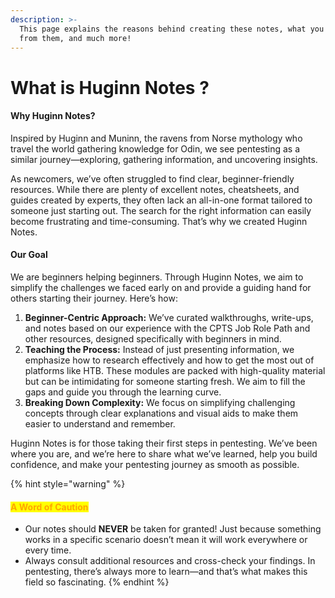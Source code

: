 ```yaml
---
description: >-
  This page explains the reasons behind creating these notes, what you can gain
  from them, and much more!
---
```


# What is Huginn Notes ?

#### Why Huginn Notes?

Inspired by Huginn and Muninn, the ravens from Norse mythology who travel the world gathering knowledge for Odin, we see pentesting as a similar journey—exploring, gathering information, and uncovering insights.

As newcomers, we’ve often struggled to find clear, beginner-friendly resources. While there are plenty of excellent notes, cheatsheets, and guides created by experts, they often lack an all-in-one format tailored to someone just starting out. The search for the right information can easily become frustrating and time-consuming. That’s why we created Huginn Notes.

#### Our Goal

We are beginners helping beginners. Through Huginn Notes, we aim to simplify the challenges we faced early on and provide a guiding hand for others starting their journey. Here’s how:

1. **Beginner-Centric Approach:** We’ve curated walkthroughs, write-ups, and notes based on our experience with the CPTS Job Role Path and other resources, designed specifically with beginners in mind.
2. **Teaching the Process:** Instead of just presenting information, we emphasize how to research effectively and how to get the most out of platforms like HTB. These modules are packed with high-quality material but can be intimidating for someone starting fresh. We aim to fill the gaps and guide you through the learning curve.
3. **Breaking Down Complexity:** We focus on simplifying challenging concepts through clear explanations and visual aids to make them easier to understand and remember.

Huginn Notes is for those taking their first steps in pentesting. We’ve been where you are, and we’re here to share what we’ve learned, help you build confidence, and make your pentesting journey as smooth as possible.

{% hint style="warning" %}
#### <mark style="color:orange;">A Word of Caution</mark>

* Our notes should **NEVER** be taken for granted! Just because something works in a specific scenario doesn’t mean it will work everywhere or every time.
* Always consult additional resources and cross-check your findings. In pentesting, there’s always more to learn—and that’s what makes this field so fascinating.
{% endhint %}
